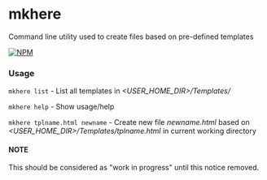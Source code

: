# mkhere

Command line utility used to create files based on pre-defined templates

[![NPM](https://nodei.co/npm/mkhere.png)](https://nodei.co/npm/mkhere/)

### Usage

`mkhere list` - List all templates in _\<USER_HOME_DIR\>/Templates/_

`mkhere help` - Show usage/help

`mkhere tplname.html newname` - Create new file _newname.html_ based on _\<USER_HOME_DIR\>/Templates/tplname.html_ in current  working directory

#### NOTE

This should be considered as "work in progress" until this notice removed.
